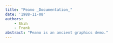 ```yaml
---
title: "Peano _Documentation_"
date: '1988-11-08'
authors: 
    - Shih
    - Frank
abstract: "Peano is an ancient graphics demo."
---
```


